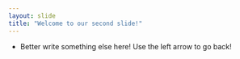 ```yaml
---
layout: slide
title: "Welcome to our second slide!"
---
```

- Better write something else here!
Use the left arrow to go back!
